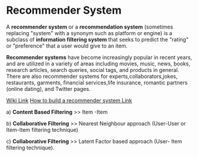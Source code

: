 # Recommender System

A **recommender system** or a **recommendation system** (sometimes replacing "system" with a synonym such as platform or engine) is a subclass of **information filtering system** that seeks to predict the "rating" or "preference" that a user would give to an item.

**Recommender systems** have become increasingly popular in recent years, and are utilized in a variety of areas including movies, music, news, books, research articles, search queries, social tags, and products in general. There are also recommender systems for experts,collaborators,jokes, restaurants, garments, financial services,life insurance, romantic partners (online dating), and Twitter pages. 

<a target="_blank" href="https://en.wikipedia.org/wiki/Recommender_system">Wiki Link</a>
<a target="_blank" href="http://blogs.gartner.com/martin-kihn/how-to-build-a-recommender-system-in-python/">How to build a recommender system Link</a>

a) **Content Based Filtering** >> Item -Item 

b) **Collaborative Filtering** >> Nearest Neighbour approach (User-User or Item-Item filtering technique)

c) **Collaborative Filtering** >> Latent Factor based approach (User- Item filtering technique). 
